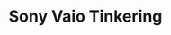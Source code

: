 ---
lang: es
layout: doc
redirect_from:
- /es/wiki/SonyVaioTinkering/
- /es/doc/sony-vaio-tinkering/
- /es/doc/SonyVaioTinkering/
redirect_to: https://github.com/Qubes-Community/Contents/blob/master/docs/troubleshooting/sony-vaio-tinkering.md
ref: 93
title: Sony Vaio Tinkering
---